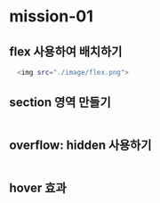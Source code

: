 # mission-01

## flex 사용하여 배치하기
```sh
  <img src="./image/flex.png">
```

## section 영역 만들기
```sh

```

## overflow: hidden 사용하기
```sh

```

## hover 효과
```sh

```

